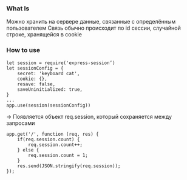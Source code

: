 ### What Is
Можно хранить на сервере данные, связанные с  определённым пользователем  Связь обычно происходит по id сессии, случайной строке,  хранящейся в cookie
### How to use
```
let session = require('express-session’)  
let sessionConfig = {  
	secret: 'keyboard cat',  
	cookie: {},  
	resave: false,  
	saveUninitialized: true,  
}  
...  
app.use(session(sessionConfig))
```
-> Появляется объект req.session, который сохраняется между запросами  
```
app.get('/', function (req, res) {  
	if(req.session.count) {  
		req.session.count++;  
	} else {  
		req.session.count = 1;  
	}  
	res.send(JSON.stringify(req.session));  
});
```
